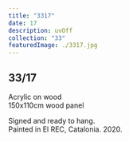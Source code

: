 ```yaml
---
title: "3317"
date: 17
description: uvOff
collection: "33"
featuredImage: ./3317.jpg
---
```



## 33/17

Acrylic on wood<br/>
150x110cm wood panel

Signed and ready to hang.<br/>
Painted in El REC, Catalonia. 2020.